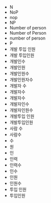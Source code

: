 ﻿- N
- NoP
- nop
- NP
- Number of person
- Number of Person
- number of person
- P
- 개발 투입 인원
- 개발 투입인원
- 개발인수
- 개발인원
- 개발인원수
- 개발인원자수
- 개발자 수
- 개발자수
- 개발자수
- 개발자인수
- 개발자인원수
- 개발투입 인원
- 개발투입인원
- 사람 수
- 사람수
- 수
- 원
- 인
- 인력
- 인력수
- 인수
- 인원
- 인원수
- 투입 인원
- 투입인원
